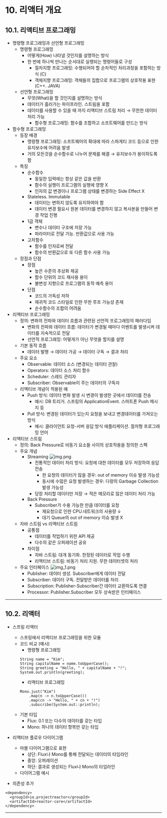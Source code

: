 # 10. 리액터 개요
## 10.1. 리액티브 프로그래밍
* 명령형 프로그래밍과 선언형 프로그래밍
  * 명령형 프로그래밍
    * 어떻게(How) 나타낼 것인지를 설명하는 방식
    * 한 번에 하나씩 만나는 순서대로 실행되는 명령어들로 구성
      * 절차지향 프로그래밍: 수행되어야 할 순차적인 처리과정을 포함하는 방식 (C)
      * 객체지향 프로그래밍: 객체들의 집합으로 프로그램의 상호작용 표현 (C++. JAVA)
  * 선언형 프로그래밍
    * 무엇(What)을 할 것인지를 설명하는 방식
    * 데이터가 흘러가는 파이프라인. 스트림을 포함
    * 데이터를 사용할 수 있을 때 까지 리액티브 스트림 처리 → 무한한 데이터 처리 가능
      * 함수형 프로그래밍: 함수를 조합하고 소프트웨어를 만드는 방식
* 함수형 프로그래밍
  * 등장 배경
    * 명령형 프로그래밍: 소프트웨어의 확대에 따라 스파게티 코드 등으로 인한 유지보수에 어려움 발생
    * 거의 모든것을 순수함수로 나누어 문제를 해결 → 유지보수가 용이하도록 함
  * 특징
    * 순수함수
      * 동일한 입력에는 항상 같은 값을 반환
      * 함수의 실행이 프로그램의 실행에 영향 X
      * 인자의 값 변경이나 프로그램 상태를 변경하는 Side Effect X
    * Stateless. Immutable
      * 데이터는 변하지 않도록 유지하여야 함
      * 데이터 변경 필요시 원본 데이터를 변경하지 않고 복사본을 만들어 변경 작업 진행
    * 1급 객체
      * 변수나 데이터 구조에 저장 가능
      * 파라미터로 전달 가능. 반환값으로 사용 가능
    * 고차함수
      * 함수를 인자로써 전달
      * 함수의 반환값으로 또 다른 함수 사용 가능
  * 장점과 단점
    * 장점
      * 높은 수준의 추상화 제공
      * 함수 단위의 코드 재사용 용이
      * 불변성 지향으로 프로그램의 동작 예측 용이
    * 단점
      * 코드의 가독성 저하
      * 재귀적 코드 스타일로 인한 무한 루프 가능성 존재
      * 순수함수의 조합의 어려움
* 리액티브 프로그래밍
  * 정의: 변화의 전파와 데이터 흐름과 관련된 선언적 프로그래밍의 패러다임
    * 변화의 전파와 데이터 흐름: 데이터가 변경될 때마다 이벤트를 발생시켜 데이터를 지속적으로 전달
    * 선언적 프로그래밍: 어떻게가 아닌 무엇을 할지를 설명
  * 기본 동작 흐름
    * 데이터 발행 → 데이터 가공 → 데이터 구독 → 결과 처리
  * 주요 요소
    * Observable: 데이터 소스 (변경되는 데이터 관찰)
    * Operators: 데이터 소스 처리 함수
    * Scheduler: 스레드 관리자
    * Subscriber: Observable이 주는 데이터의 구독자
  * 리액티브 개념이 적용된 예
    * Push 방식: 데이터 변화 발생 시 변경이 발생한 곳에서 데이터를 전송
      * 예시: DB 트리거. 스프링의 ApplicationEvent. 스마트폰 Push 메시지 등
    * Pull 방식: 변경된 데이터가 있는지 요청을 보내고 변경데이터를 가져오는 방식
      * 예시: 클라이언트 요청-서버 응답 방식 애플리케이션. 절차형 프로그래밍 언어
* 리액티브 스트림
  * 정의: Back Pressure로 비동기 요소들 사이의 상호작용을 정의한 스펙
  * 주요 개념
    * Streaming
    ![img.png](img.png)
      * 전통적인 데이터 처리 방식: 요청에 대한 데이터를 모두 저장하여 응답 전송
        * 한 요청의 데이터가 많을 경우: out of memory 이슈 발생 가능성
        * 동시에 수많은 요청 발생하는 경우: 다량의 Garbage Collection 발생 가능성
      * 당장 처리할 데이터만 저장 → 적은 메모리로 많은 데이터 처리 가능
    * Back Pressure
      * Subscriber가 수용 가능한 만큼 데이터를 요청
        * 재요청으로 인한 CPU.네트워크의 사용량 ↓
        * 대기 Queue의 out of memory 이슈 발생 X
  * 자바 스트림 vs 리액티브 스트림
    * 공통점
      * 데이터를 작업하기 위한 API 제공
      * 다수의 같은 오퍼레이션 공유
    * 차이점
      * 자바 스트림: 대개 동기화. 한정된 데이터로 작업 수행
      * 리액티브 스트림: 비동기 처리 지원. 무한 데이터셋의 처리
  * 주요 인터페이스
  ![img_1.png](img_1.png)
    * Publisher: 데이터 생성. Subscriber에게 데이터 전달
    * Subscriber: 데이터 구독. 전달받은 데이터를 처리
    * Subscription: Publisher-Subscriber간 데이터 교환하도록 연결
    * Processor: Publisher.Subscriber 모두 상속받은 인터페이스
***
## 10.2. 리액터
* 스프링 리액터
  * 스프링에서 리액티브 프로그래밍을 위한 모듈
  * 코드 비교 (예시)
    * 명령형 프로그래밍
    ```
    String name = "Kim";
    String capitalName = name.toUpperCase();
    String greeting = "Hello, " + capitalName + "!";
    System.out.println(greeting);
    ```
    * 리액티브 프로그래밍
    ```
    Mono.just("Kim")
        .map(n -> n.toUpperCase())
        .map(cn -> "Hello, " + cn + "!")
        .subscribe(System.out::println);
    ```
  * 기본 타입
    * Flux: 0.1 또는 다수의 데이터를 갖는 타입
    * Mono: 하나의 데이터 항목만 갖는 타입
* 리액티브 플로우 다이어그램
  * 마블 다이어그램으로 표현
    * 상단: Flux나 Mono를 통해 전달되는 데이터의 타임라인
    * 중앙: 오퍼레이션
    * 하단: 결과로 생성되는 Flux나 Mono의 타임라인
  * 다이어그램 예시

* 의존성 추가
```
<dependency>
  <groupId>io.projectreactor</groupId>
  <artifactId>reactor-core</artifactId>
</dependency>
```
***